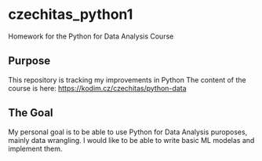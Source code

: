 # czechitas_python1
Homework for the Python for Data Analysis Course

## Purpose
This repository is tracking my improvements in Python
The content of the course is here: https://kodim.cz/czechitas/python-data

## The Goal
My personal goal is to be able to use Python for Data Analysis puroposes, mainly data wrangling. I would like to be able to write basic ML modelas and implement them.
